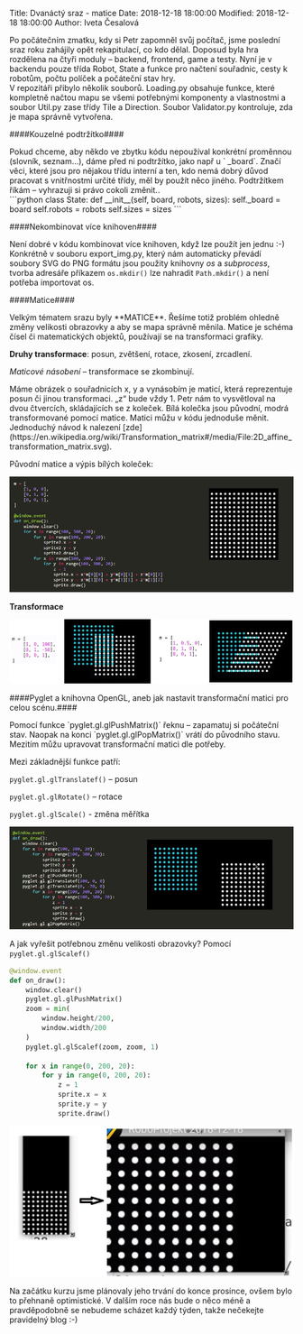 Title: Dvanáctý sraz - matice
Date: 2018-12-18 18:00:00
Modified: 2018-12-18 18:00:00
Author: Iveta Česalová

<div class="text-justify">Po počátečním zmatku, kdy si Petr zapomněl svůj počítač, jsme poslední sraz roku zahájily opět rekapitulací, co kdo dělal. Doposud byla hra rozdělena na čtyři moduly – backend, frontend, game a testy. Nyní je v backendu pouze třída Robot, State a funkce pro načtení souřadnic, cesty k robotům, počtu políček a počáteční stav hry.</div>

<div class="text-justify">V repozitáři přibylo několik souborů. Loading.py obsahuje funkce, které kompletně načtou mapu se všemi potřebnými komponenty a vlastnostmi a soubor Util.py zase třídy Tile a Direction. Soubor Validator.py kontroluje, zda je mapa správně vytvořena.</div>


####Kouzelné podtržítko####
<div class="text-justify">Pokud chceme, aby někdo ve zbytku kódu nepoužíval konkrétní proměnnou (slovník, seznam...), dáme před ni podtržítko, jako např u ` _board`. Značí věci, které jsou pro nějakou třídu interní a ten, kdo nemá dobrý důvod pracovat s vnitřnostmi určité třídy, měl by použít něco jiného. Podtržítkem říkám – vyhrazuji si právo cokoli změnit..</div>
```python
class State:
    def __init__(self, board, robots, sizes):
        self._board = board
        self.robots = robots
        self.sizes = sizes
```


####Nekombinovat více knihoven####

Není dobré v kódu kombinovat více knihoven, když lze použít jen jednu :-) Konkrétně v souboru export_img.py, který nám automaticky převádí soubory SVG do PNG formátu jsou použity knihovny *os* a *subprocess*, tvorba adresáře příkazem `os.mkdir()` lze nahradit `Path.mkdir()` a není potřeba importovat os.


####Matice####
<div class="text-justify">Velkým tématem srazu byly **MATICE**. Řešíme totiž problém ohledně změny velikosti obrazovky a aby se mapa správně měnila. Matice je schéma čísel či matematických objektů, používají se na transformaci grafiky.</div>

**Druhy transformace**: posun, zvětšení, rotace, zkosení, zrcadlení.

*Maticové násobení* – transformace se zkombinují.

<div class="text-justify">Máme obrázek o souřadnicích x, y a vynásobím je maticí, která reprezentuje posun či jinou transformaci. „z“ bude vždy 1.
Petr nám to vysvětloval na dvou čtvercích, skládajících se z koleček. Bílá kolečka jsou původní, modrá transformované pomocí matice. Matici můžu v kódu jednoduše měnit. </div> Jednoduchý návod k nalezení [zde](https://en.wikipedia.org/wiki/Transformation_matrix#/media/File:2D_affine_transformation_matrix.svg).

Původní matice a výpis bílých koleček:

![bile](./images/bile.jpg)


**Transformace**

![transformace](./images/transformace.jpg)


####Pyglet a knihovna OpenGL, aneb jak nastavit transformační matici pro celou scénu.####
<div class="text-justify">Pomocí funkce `pyglet.gl.glPushMatrix()` řeknu – zapamatuj si počáteční stav. Naopak na konci `pyglet.gl.glPopMatrix()` vrátí do původního stavu. Mezitím můžu upravovat transformační matici dle potřeby.

Mezi základnější funkce patří:

`pyglet.gl.glTranslatef()` – posun

`pyglet.gl.glRotate()` – rotace

`pyglet.gl.glScale()` - změna měřítka</div>

![gl](./images/gl.jpg)

A jak vyřešit potřebnou změnu velikosti obrazovky? Pomocí `pyglet.gl.glScalef()`

``` python
@window.event
def on_draw():
    window.clear()
    pyglet.gl.glPushMatrix()
    zoom = min(
        window.height/200,
        window.width/200
    )
    pyglet.gl.glScalef(zoom, zoom, 1)

    for x in range(0, 200, 20):
        for y in range(0, 200, 20):
            z = 1
            sprite.x = x
            sprite.y = y
            sprite.draw()
```
![zoom](./images/zoom.jpg)




<div class="text-justify">Na začátku kurzu jsme plánovaly jeho trvání do konce prosince, ovšem bylo to přehnaně optimistické. V dalším roce nás bude o něco méně a pravděpodobně se nebudeme scházet každý týden, takže nečekejte pravidelný blog :-) </div>
